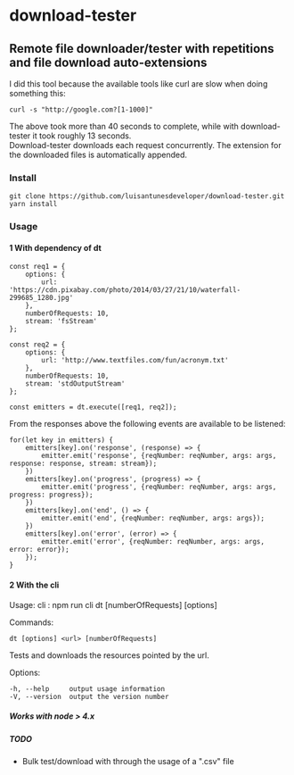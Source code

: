 # download-tester
## Remote file downloader/tester with repetitions and file download auto-extensions
I did this tool because the available tools like curl are slow when doing something this:  
```
curl -s "http://google.com?[1-1000]"
```  
The above took more than 40 seconds to complete, while with download-tester it took roughly 13 seconds.  
Download-tester downloads each request concurrently. The extension for the downloaded files is automatically appended.

### Install
```
git clone https://github.com/luisantunesdeveloper/download-tester.git
yarn install
```

### Usage

#### 1 With dependency of dt
```
const req1 = {
    options: {
        url: 'https://cdn.pixabay.com/photo/2014/03/27/21/10/waterfall-299685_1280.jpg'
    },
    numberOfRequests: 10,
    stream: 'fsStream'
};

const req2 = {
    options: {
        url: 'http://www.textfiles.com/fun/acronym.txt'
    },
    numberOfRequests: 10,
    stream: 'stdOutputStream'
};

const emitters = dt.execute([req1, req2]);
```

From the responses above the following events are available to be listened:  

```
for(let key in emitters) {
    emitters[key].on('response', (response) => {
        emitter.emit('response', {reqNumber: reqNumber, args: args, response: response, stream: stream});
    })
    emitters[key].on('progress', (progress) => {
        emitter.emit('progress', {reqNumber: reqNumber, args: args, progress: progress});
    })
    emitters[key].on('end', () => {
        emitter.emit('end', {reqNumber: reqNumber, args: args});
    })
    emitters[key].on('error', (error) => {
        emitter.emit('error', {reqNumber: reqNumber, args: args, error: error});
    });
}
```
#### 2 With the cli

Usage: cli :  npm run cli dt <url> [numberOfRequests] [options]


  Commands:

    dt [options] <url> [numberOfRequests]

  Tests and downloads the resources pointed by the url.

  Options:

    -h, --help     output usage information
    -V, --version  output the version number

##### Works with node > 4.x

##### TODO 
- Bulk test/download with through the usage of a ".csv" file
